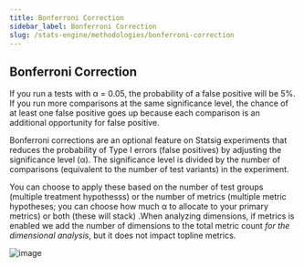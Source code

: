 ```yaml
---
title: Bonferroni Correction
sidebar_label: Bonferroni Correction
slug: /stats-engine/methodologies/bonferroni-correction
---
```


## Bonferroni Correction

If you run a tests with α = 0.05, the probability of a false positive will be 5%. If you run more comparisons at the same significance level, the chance of at least one false positive goes up because each comparison is an additional opportunity for false positive.

Bonferroni corrections are an optional feature on Statsig experiments that reduces the probability of Type I errors (false positives) by adjusting the significance level (α). The significance level is divided by the number of comparisons (equivalent to the number of test variants) in the experiment.

You can choose to apply these based on the number of test groups (multiple treatment hypothesss) or the number of metrics (multiple metric hypotheses; you can choose how much α to allocate to your primary metrics) or both (these will stack) .When analyzing dimensions, if metrics is enabled we add the number of dimensions to the total metric count *for the dimensional analysis*, but it does not impact topline metrics.  

![image](https://github.com/statsig-io/docs/assets/31516123/038d75eb-5745-4587-b180-86b88594ccb9)
